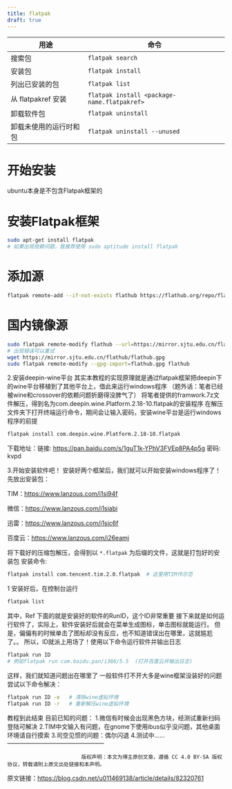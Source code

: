 ```yaml
---
title: flatpak
draft: true
---
```


|用途|命令|
|---|---|
|搜索包|`flatpak search`|
|安装包|`flatpak install`|
|列出已安装的包|`flatpak list`|
|从 flatpakref 安装|`flatpak install <package-name.flatpakref>`|
|卸载软件包|`flatpak uninstall`|
|卸载未使用的运行时和包|`flatpak uninstall --unused`|


# 开始安装


ubuntu本身是不包含Flatpak框架的

# 安装Flatpak框架

```bash
sudo apt-get install flatpak
# 如果出现依赖问题，我推荐使用 sudo aptitude install flatpak
```

# 添加源

```bash
flatpak remote-add --if-not-exists flathub https://flathub.org/repo/flathub.flatpakrepo
```


#  国内镜像源 

```bash
sudo flatpak remote-modify flathub --url=https://mirror.sjtu.edu.cn/flathub
# 出现错误可以重试
wget https://mirror.sjtu.edu.cn/flathub/flathub.gpg
sudo flatpak remote-modify --gpg-import=flathub.gpg flathub

```

2.安装deepin-wine平台
其实本教程的实现原理就是通过flatpak框架把deepin下的wine平台移植到了其他平台上，借此来运行windows程序
（题外话：笔者已经被wine和crossover的依赖问题折磨得没脾气了）
将笔者提供的framwork.7z文件解压，得到名为com.deepin.wine.Platform.2.18-10.flatpak的安装程序
在解压文件夹下打开终端运行命令，期间会让输入密码，安装wine平台是运行windows程序的前提
```bash
flatpak install com.deepin.wine.Platform.2.18-10.flatpak
```

下载地址：链接: https://pan.baidu.com/s/1guT1k-YPhV3FVEp8PA4p5g 密码: kvpd

3.开始安装软件吧！
安装好两个框架后，我们就可以开始安装windows程序了！
先放出安装包：

TIM：https://www.lanzous.com/i1si94f

微信：https://www.lanzous.com/i1siabi

迅雷：https://www.lanzous.com/i1sic6f

百度云：https://www.lanzous.com/i26eamj

将下载好的压缩包解压，会得到以 `*.flatpak` 为后缀的文件，这就是打包好的安装包
安装命令:
```bash
flatpak install com.tencent.tim.2.0.flatpak  # 这里用TIM作示范
```

1
安装好后，在控制台运行
```bash
flatpak list
```

其中，Ref 下面的就是安装好的软件的RunID，这个ID非常重要
接下来就是如何运行软件了，实际上，软件安装好后就会在菜单生成图标，单击图标就能运行。
但是，偏偏有的时候单击了图标却没有反应，也不知道错误出在哪里，这就尴尬了。。
所以，ID就派上用场了！使用以下命令运行软件并输出日志
```bash
flatpak run ID
# 例如flatpak run com.baidu.pan/i386/5.5  (打开百度云并输出日志)
```

这样，我们就知道问题出在哪里了
一般软件打不开大多是wine框架没装好的问题
尝试以下命令解决：
```bash
flatpak run ID -e 	# 清除wine虚拟环境
flatpak run ID -r 	# 重新解压wine虚拟环境
```


教程到此结束
目前已知的问题：
1.微信有时候会出现黑色方块，经测试重新扫码登陆可解决
2.TIM中文输入有问题，在gnome下使用ibus似乎没问题，其他桌面环境请自行摸索
3.司空见惯的问题：偶尔闪退
4.测试中……
————————————————

                            版权声明：本文为博主原创文章，遵循 CC 4.0 BY-SA 版权协议，转载请附上原文出处链接和本声明。
                        
原文链接：https://blog.csdn.net/u011469138/article/details/82320761